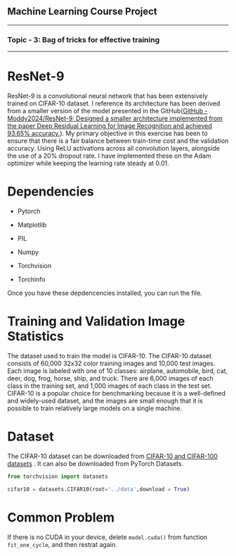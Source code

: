 ## Machine Learning Course Project

---

### **Topic - 3: Bag of tricks for effective training**

----

# ResNet-9

ResNet-9 is a convolutional neural network that has been extensively trained on CIFAR-10 dataset. I reference its architecture has been derived from a smaller version of the model presented in the GitHub([GitHub - Moddy2024/ResNet-9: Designed a smaller architecture implemented from the paper Deep Residual Learning for Image Recognition and achieved 93.65% accuracy.](https://github.com/Moddy2024/ResNet-9)). My primary objective in this exercise has been to ensure that there is a fair balance between train-time cost and the validation accuracy. Using ReLU activations across all convolution layers, alongside the use of a 20% dropout rate. I have implemented these on the Adam optimizer while keeping the learning rate steady at 0.01.

# Dependencies

- Pytorch

- Matplotlib

- PIL

- Numpy

- Torchvision

- Torchinfo

Once you have these depdencencies installed, you can run the file.

# Training and Validation Image Statistics

The dataset used to train the model is CIFAR-10. The CIFAR-10 dataset consists of 60,000 32x32 color training images and 10,000 test images. Each image is labeled with one of 10 classes: airplane, automobile, bird, cat, deer, dog, frog, horse, ship, and truck. There are 6,000 images of each class in the training set, and 1,000 images of each class in the test set. CIFAR-10 is a popular choice for benchmarking because it is a well-defined and widely-used dataset, and the images are small enough that it is possible to train relatively large models on a single machine.

# Dataset

The CIFAR-10 dataset can be downloaded from [CIFAR-10 and CIFAR-100 datasets](https://www.cs.toronto.edu/~kriz/cifar.html) . It can also be downloaded from PyTorch Datasets.

```python
from torchvision import datasets

cifar10 = datasets.CIFAR10(root='../data',download = True)
```

# Common Problem

If there is no CUDA in your device, delete `model.cuda()` from function `fit_one_cycle`, and then restrat again.
